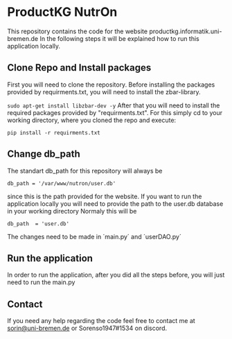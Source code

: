 # ProductKG NutrOn

This repository contains the code for the website productkg.informatik.uni-bremen.de
In the following steps it will be explained how to run this application locally.

## Clone Repo and Install packages
First you will need to clone the repository.
Before installing the packages provided by requirments.txt, you will need to install the zbar-library.

`sudo apt-get install libzbar-dev -y`
After that you will need to install the required packages provided by "requirments.txt".
For this simply cd to your working directory, where you cloned the repo and execute:

`pip install -r requirments.txt`

## Change db_path
The standart db_path for this repository will always be

`db_path = '/var/www/nutron/user.db'`

since this is the path provided for the website.
If you want to run the application locally you will need to provide the path to the user.db database in your working directory
Normaly this will be

`db_path  = 'user.db'`

The changes need to be made in ´main.py´ and ´userDAO.py´

## Run the application
In order to run the application, after you did all the steps before, you will just need to run the main.py

## Contact
If you need any help regarding the code feel free to contact me at
sorin@uni-bremen.de or Sorenso1947#1534 on discord.
